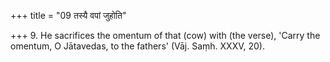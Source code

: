 +++
title = "09 तस्यै वपां जुहोति"

+++
9. He sacrifices the omentum of that (cow) with (the verse), 'Carry the omentum, O Jātavedas, to the fathers' (Vāj. Saṃh. XXXV, 20).
